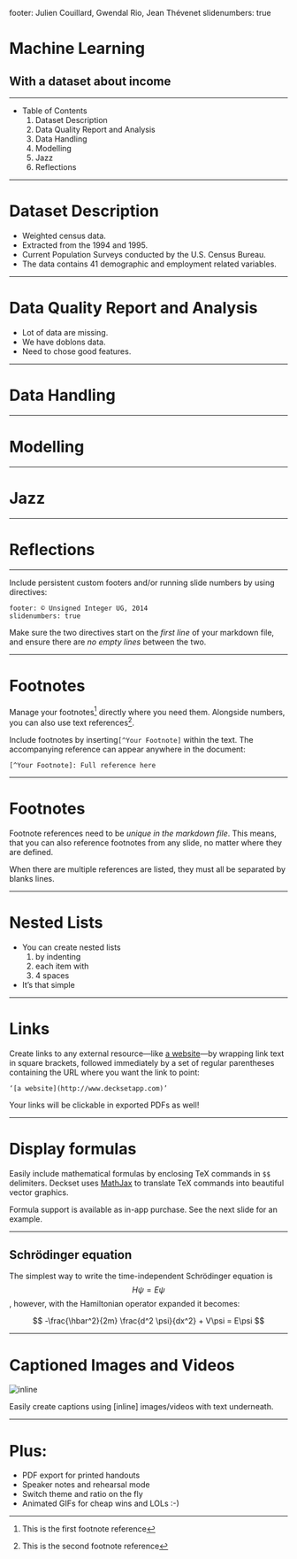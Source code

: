 footer: Julien Couillard, Gwendal Rio, Jean Thévenet 
slidenumbers: true

# Machine Learning
## With a dataset about income 

---

- Table of Contents
    1. Dataset Description
    1. Data Quality Report and Analysis
    1. Data Handling
	1. Modelling
	1. Jazz
	1. Reflections


---

# Dataset Description

- Weighted census data. 
- Extracted from the 1994 and 1995. 
- Current Population Surveys conducted by the U.S. Census Bureau. 
- The data contains 41 demographic and employment related variables. 

---

# Data Quality Report and Analysis

- Lot of data are missing. 
- We have doblons data.
- Need to chose good features.

---

# Data Handling

---

# Modelling

---

# Jazz

---

# Reflections

---

Include persistent custom footers and/or running slide numbers by using directives: 

```
footer: © Unsigned Integer UG, 2014 
slidenumbers: true
```

Make sure the two directives start on the *first line* of your markdown file, and ensure there are *no empty lines* between the two. 

---

# Footnotes

Manage your footnotes[^1] directly where you need them. Alongside numbers, you can also use text references[^Sample Footnote].

Include footnotes by inserting`[^Your Footnote]` within the text. The accompanying reference can appear anywhere in the document:

`[^Your Footnote]: Full reference here`

[^1]: This is the first footnote reference

[^Sample Footnote]: This is the second footnote reference

---

# Footnotes

Footnote references need to be *unique in the markdown file*. This means, that you can also reference footnotes from any slide, no matter where they are defined.

When there are multiple references are listed, they must all be separated by blanks lines.

---


# Nested Lists

- You can create nested lists
    1. by indenting
    1. each item with 
    1. 4 spaces
- It’s that simple

---

# Links

Create links to any external resource—like [a website](http://www.decksetapp.com)—by wrapping link text in square brackets, followed immediately by a set of regular parentheses containing the URL where you want the link to point:

`‘[a website](http://www.decksetapp.com)’`

Your links will be clickable in exported PDFs as well! 

---

# Display formulas

Easily include mathematical formulas by enclosing TeX commands in `$$` delimiters. Deckset uses [MathJax](http://www.mathjax.org/) to translate TeX commands into beautiful vector graphics.

Formula support is available as in-app purchase. See the next slide for an example.

<a name="formulas"></a>

---

## Schrödinger equation

The simplest way to write the time-independent Schrödinger equation is $$H\psi = E\psi$$, however, with the Hamiltonian operator expanded it becomes:

$$
-\frac{\hbar^2}{2m} \frac{d^2 \psi}{dx^2} + V\psi = E\psi
$$

---

# Captioned Images and Videos

![inline](room.jpg)

Easily create captions using [inline] images/videos with text underneath.

---

# Plus: 

- PDF export for printed handouts
- Speaker notes and rehearsal mode
- Switch theme and ratio on the fly
- Animated GIFs for cheap wins and LOLs :-)
